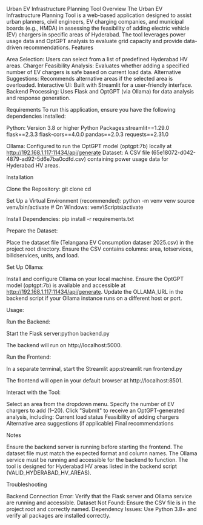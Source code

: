 Urban EV Infrastructure Planning Tool
Overview
The Urban EV Infrastructure Planning Tool is a web-based application designed to assist urban planners, civil engineers, EV charging companies, and municipal boards (e.g., HMDA) in assessing the feasibility of adding electric vehicle (EV) chargers in specific areas of Hyderabad. The tool leverages power usage data and OptGPT analysis to evaluate grid capacity and provide data-driven recommendations.
Features

Area Selection: Users can select from a list of predefined Hyderabad HV areas.
Charger Feasibility Analysis: Evaluates whether adding a specified number of EV chargers is safe based on current load data.
Alternative Suggestions: Recommends alternative areas if the selected area is overloaded.
Interactive UI: Built with Streamlit for a user-friendly interface.
Backend Processing: Uses Flask and OptGPT (via Ollama) for data analysis and response generation.

Requirements
To run this application, ensure you have the following dependencies installed:

Python: Version 3.8 or higher
Python Packages:streamlit==1.29.0
flask==2.3.3
flask-cors==4.0.0
pandas==2.0.3
requests==2.31.0


Ollama: Configured to run the OptGPT model (optgpt:7b) locally at http://192.168.1.117:11434/api/generate
Dataset: A CSV file (65e18072-d042-4879-ad92-5d6e7ba0cdfd.csv) containing power usage data for Hyderabad HV areas.

Installation

Clone the Repository:
git clone <repository-url>
cd <repository-directory>


Set Up a Virtual Environment (recommended):
python -m venv venv
source venv/bin/activate  # On Windows: venv\Scripts\activate


Install Dependencies:
pip install -r requirements.txt


Prepare the Dataset:

Place the dataset file (Telangana EV Consumption dataser 2025.csv) in the project root directory.
Ensure the CSV contains columns: area, totservices, billdservices, units, and load.


Set Up Ollama:

Install and configure Ollama on your local machine.
Ensure the OptGPT model (optgpt:7b) is available and accessible at http://192.168.1.117:11434/api/generate.
Update the OLLAMA_URL in the backend script if your Ollama instance runs on a different host or port.



Usage:

Run the Backend:

Start the Flask server:python backend.py


The backend will run on http://localhost:5000.


Run the Frontend:

In a separate terminal, start the Streamlit app:streamlit run frontend.py


The frontend will open in your default browser at http://localhost:8501.


Interact with the Tool:

Select an area from the dropdown menu.
Specify the number of EV chargers to add (1–20).
Click "Submit" to receive an OptGPT-generated analysis, including:
Current load status
Feasibility of adding chargers
Alternative area suggestions (if applicable)
Final recommendations

Notes

Ensure the backend server is running before starting the frontend.
The dataset file must match the expected format and column names.
The Ollama service must be running and accessible for the backend to function.
The tool is designed for Hyderabad HV areas listed in the backend script (VALID_HYDERABAD_HV_AREAS).

Troubleshooting

Backend Connection Error: Verify that the Flask server and Ollama service are running and accessible.
Dataset Not Found: Ensure the CSV file is in the project root and correctly named.
Dependency Issues: Use Python 3.8+ and verify all packages are installed correctly.


